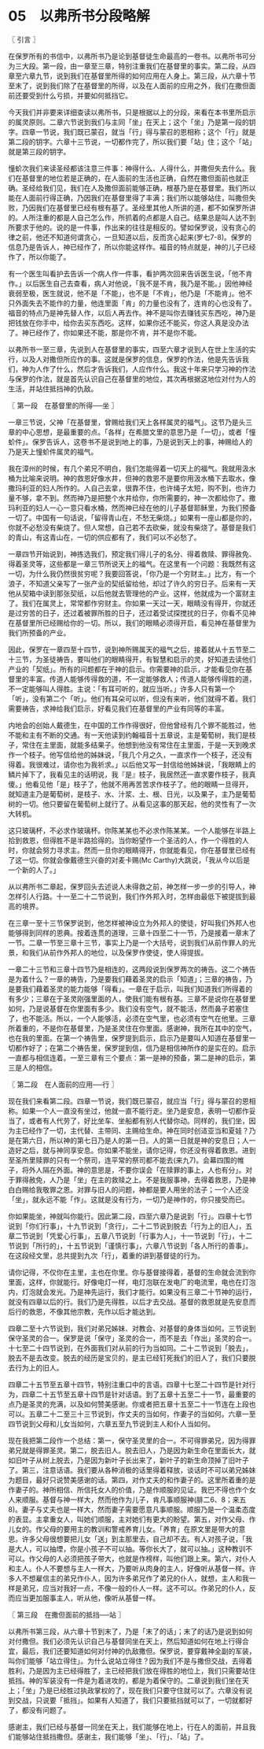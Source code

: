 # 05　以弗所书分段略解



〖 引言 〗

在保罗所有的书信中，以弗所书乃是论到基督徒生命最高的一卷书。以弗所书可分为三大段。第一段，由一章至三章，特别注重我们在基督里的事实。第二段，从四章至六章九节，说到我们在基督里所得的如何应用在人身上。第三段，从六章十节至末了，说到我们除了在基督里的所得，以及在人面前的应用之外，我们在撒但面前还要受到什么亏损，并要如何抵挡它。

今天我们并非要来详细查读以弗所书，只是根据以上的分段，来看在本书里所启示的属灵原则。二章六节说到我们与主同「坐」在天上；这个「坐」乃是第一段的钥字。四章一节说，我们既已蒙召，就当「行」得与蒙召的恩相称；这个「行」就是第二段的钥字。六章十三节说，一切都作完了，所以我们要「站」住；这个「站」就是第三段的钥字。

憧蚧次我们来读圣经都该注意三件事：神得什么、人得什么，并撒但失去什么。我们在基督里的地位若是正确的，在人面前的生活也正确，自然在撒但面前也就正确。圣经给我们见，我们在人及撒但面前能够正确，根基乃是在基督里。我们所以能在人面前行得正确，乃因我们在基督里得了丰满；我们所以能够站住，叫撒但失败，乃因我们在基督里已经有根有基了。圣经里其他人所讲的道，都不如保罗所讲的。人所注重的都是人自己怎么作，所抓着的点都是人自己。结果总是叫人达不到所要求于他的。说的是一件事，作出来的往往是相反的。譬如保罗说，没有贪心的律之前，他还不知道何谓贪心，一旦知道以后，反而贪心起来(罗七7-8)。保罗的信息乃是告诉人，神已经作了，所以你能这样作。福音的特点就是，神的儿子已经作了，所以你能了。

有一个医生叫看护去告诉一个病人作一件事，看护两次回来告诉医生说，「他不肯作。」以后医生自己去查看，病人对他说，「我不是不肯，我乃是不能。」因他神经衰弱至极，医生就说，他不是「不能」，也不是「不肯」，他乃是「不能肯」。他不只外面失去不能作的力量，他连里面「肯」的力量也没有了，连肯的心也没有了。福音的特点乃是神先替人作，以后人再去作。神不是叫你去赚钱买东西吃，神乃是把钱放在你手中，给你去买东西吃。这样，如果你还不能买，你这人真是没办法了。神已经作了，你如果还不能，那是你不肯，并不是你不能。

以弗所书一至三章，先说到人在基督里的事实，四至六章才说到人在世上生活的实行，以及人对撒但所应作的事。这就是保罗的信息，保罗的作法，他是先告诉我们，神为人作了什么，然后才告诉我们，人应作什么。我这十年来只学习神的作法与保罗的作法，就是首先认识自己在基督里的地位，其次再根据这地位对付为人的生活，并站住抵挡神的仇敌。



〖 第一段　在基督里的所得──坐 〗

一章三节说，父神「在基督里，曾赐给我们天上各样属灵的福气」。这节乃是头三章的中心思想，是最重要的点。「各样」在希腊文里的意思乃是「一切」，或者「憧蚧件」。保罗告诉人，这卷书不是说到地上的事，乃是说到天上的事，神赐给人的乃是天上憧蚧件属灵的福气。

我在漳州的时候，有几个弟兄不明白，我们怎能得着一切天上的福气。我就用汲水桶为比喻来说明。神的救恩好像水井，但神的救恩不是要你用汲水桶下去取水，像撒玛利亚的妇人所作的。人自己去拿，很靠不住，也许绳子太短，购不到，也许力量不够，拿不到。然而神乃是把整个水井给你，你所需要的，神一次都给你了。撒玛利亚的妇人一心一意只看水桶，然而神已经在他的儿子基督耶稣里，为我们预备一切了。中国有一句话说，「留得青山在，不愁无柴烧。」如果有一座山都是你的，你就不必愁没有柴烧了。但人常想，自己若不去砍柴，就没有柴烧了。基督是我们的青山，有这青山在，一切的供应都有了，我们可以不必愁了。

一章四节开始说到，神拣选我们，预定我们得儿子的名分、得着救赎、罪得赦免、得着圣灵等，这些都是一章三节所说天上的福气。在这里有一个问题：我既然有这一切，为什么我仍然很贫穷呢？我要回答说，「你乃是一个穷财主。」比方，有一个浪子，不知道父亲写了一张产业的契纸留给他，却过了许久的穷日子。后来有一天他从契箱中读到那张契纸，以后他就去管理他的产业。这样，他就成为一个富财主了。我们在属灵上，常常都作穷财主。你如果一天过一天，眼睛没有得开，你就还是过穷苦的日子，还过着被罪所胜的日子，还过着受试探搅扰的日子，你看不见神在基督里所已经赐给你的一切。所以，我们的眼睛必须得开启，看见神在基督里为我们所预备的产业。

因此，保罗在一章四至十四节，说到神所赐属天的福气之后，接着就从十五节至二十三节，为圣徒祷告，要叫他们的眼睛得开，有智慧和启示的灵，好知道去读他们产业的「契纸」。所有的问题都在于神的启示。你需要神的启示，才能看见你在基督里的丰富。传道人能够传得救的道，不一定能够救人；传道人能够传得胜的道，不一定能够叫人得胜。主说：「有耳可听的，就应当听。」许多人只有第一个「听」，没有第二个「听」。他们有耳朵可以听，但没有来听，他们就得不着。我们需要祷告，求神给我们启示，好看见我们在基督里的产业有同等的丰富。

内地会的创始人戴德生，在中国的工作作得很好，但他曾经有几个罪不能胜过，他不能和主有不断的交通。有一天他读到约翰福音十五章说，主是葡萄树，我们是枝子，常住在主里面，就能多结果子。他想到他没有常住在主里面，于是一天到晚求作一个枝子。他写信给他的姊妹说，「我几个月之久，一直求作一个枝子，还没有得着。我很难过，请你也为我祈求。」以后他又写一封信给他姊妹说，「我眼睛上的鳞片掉下了，我看见主的话明说，我『是』枝子，我居然还一直求要作枝子，我真傻。」他看见他「是」枝子了，他就不用再苦苦求作枝子了。他的眼睛一旦得开，就知道主乃是葡萄树，是枝子、水、汁浆、土、根、日光，以及果子，主乃是葡萄树的一切。他只要留在葡萄树上就行了。从看见这事的那天起，他的灵性有了一次大转机。

这只玻璃杯，不必求作玻璃杯。你陈某某也不必求作陈某某。一个人能够在半路上拾到救恩，但得胜不是半路拾得的。当你盼望作一个圣洁的人，作一个得胜的人时，你就会努力寻求主。然而一旦你的眼睛得开，你就能看见，你在基督里已经有了这一切。你就会像戴德生兴奋的对麦卡赐(Mc Carthy)大跳说，「我从今以后是一个新的人了。」

从以弗所书二章起，保罗回头去述说人未得救之前，神怎样一步一步的引导人，神怎样引人行路。十一至二十二节说到，我们作外邦入时，怎样由最低下被提拔到最高的境界。

在三章一至十三节保罗说到，他怎样被神设立为外邦人的使徒，好叫我们外邦人也能够得到同样的恩典。按着连贯的道理，三章十四至二十一节，乃是接着一章末了一节。二章一节至三章十三节，事实上乃是一个大括号，说到我们从前作罪人的光景，和我们从前作外邦人的地位，以及保罗作使徒，使人得提拔。

一章二十三节和三章十四节乃是相连的，这两段说到保罗两次的祷告。这二个祷告是为着什么？一章的祷告，乃是要我们藉着圣灵的启示「知道」；三章的祷告，乃是要我们藉着圣灵的能力能够「得看」。一章在于启示，叫我们知道我们所得着的有多少；三章在于圣灵刚强里面的人，使我们能有根有基。三章不是说你在基督里如何，乃是说基督在你里面有多少。我们没有空气，就不能活，然而鼻子若塞住了，也不能活。所以，一个人能够活，必须在空气里，也必须有空气在他里。三章所着重的，不是你在基督里，乃是圣灵住在你里面。感谢神，我所在其中的空气，也在我的里面。在第一个祷告里，保罗提到启示，启示乃是要叫人知道在基督里一切都作好了；在第二个祷告里，保罗提到信，信乃是相信神所作的是实在的。启示一直都与相信连着。一至三章有三个要点：第一是神的预备，第二是神的启示，第三是人的相信。



〖 第二段　在人面前的应用──行 〗

现在我们来看第二段。四章一节说，我们既已蒙召，就应当「行」得与蒙召的恩相称。如果一个人一直没有坐过，他就一直不能行走。坐乃是安息，表明一切都作妥当了，或者有人代劳了，好比坐车、坐船都有别人代替你动。同样的，我们坐，因为主已经作了一切，主代替、主带同、主赐给生命。神在同时创迼亚当和夏娃？乃是在第六日，所以神的第七日乃是人的第一日。人的第一日就是神的安息日；人一造好之后，就与神同享安息。你如果不能坐，请你记得，你还没有得着救恩。进到至圣所里赎罪的只有一个祭司，连平常的祭司都不能去(来九7)。会幕四围的帷子，将外人隔在外面。神的意思是，不要你误会「在赎罪的事上，人也有分」。对于罪得赦免，人乃是「坐」在主的救赎之上。不是我服事神，去得着救恩，乃是神白白赐给我敬罪之恩。对罪与旧人的问题，神都是要人用坐的法子；一个人还没「坐」，就永远不能「作」。这就是没有行为，一切乃是神作的，你只接受而已。

你如果能坐，神就叫你能行。因此第二段，四至六章乃是说到「行」。四章十七节说到「你们行事」，十九节说到「贪行」，二十二节说到脱去「行为上的旧人」，五章二节说到「凭爱心行事」，五章八节说到「行事为人」，十一节说到「行」，十二节说到「所行的」，十五节说到「谨慎行事」，六章八节说到「各人所行的善事」。在这段经文里，总共提到九次「行」，着重的讲到基督徒的行为。

请你记得，不仅你在主里，主也在你里。你与基督接得着，基督的生命就会流到你里面，这样，你就能行。好像电灯一样，电灯泡联在发电厂的电流里，电也在灯泡内，灯泡就会发光。乃是神先运行，我们才能行。如果没有三章二十节神的运行，就没有四章以后的行。我们乃是先得胜，以后才去交战。基督的救恩就是先安息而后行的救恩，不像其他宗教，先作以后才能达到。

四章二至十六节说到，我们对弟兄姊妹、对教会、对基督的身体当如何。三节说到保守圣灵的合一。保罗是说「保守」圣灵的合一，而不是去「作出」圣灵的合一。十七至二十四节说到，在外面我们对从前的行为当如同。二十二节说到「脱去」，脱去不是去改变。脱去的经历是宝贝的，是主已经钉死我们的旧人了，我们只要脱去行为上的旧人。

四章二十五节至五章十四节，特别注重口中的言语。四章十七至二十四节是针对行为，四章二十五节至五章十四节是针对话语。到了五章十五至二十一节，最重要的点乃是圣灵的充满，以及如何赞美感谢。你或者把五章十五至二十一节连在上段也可以。五章二十二至三十三节说到，作丈夫的当如何，作妻子的当如何。六章一至四节说到父母和儿女当如何，六章五至九节说到主人和仆人当如何。

现在我把第二段作一个总结：第一，保守圣灵里的合一。不可得罪弟兄，因为得罪弟兄就是得罪圣灵。第二，脱去旧人。脱去旧人，乃是因为新生命在里面长大，就如旧叶子从树上脱去，乃是因为新叶子长出来了，新叶子的新生命顶掉了旧叶子了。第三，注意话语。我们要从各种消极的话里得着释放，谈话时不可以弟兄姊妹为题目，最好只说赞美感谢的话。第四，对作丈夫的和作妻子的。这里所着重的是作妻子的。神所相信、所信托女人的价值，乃是作顺服的见证。我巴不得也作个女人来顺服。基督与神一样大，然而他作为儿子，肯凡事顺服神(腓二6、8；来五8)。妻子与丈夫也是一样大，然而妻子需要愿意凡事顺服。顺服乃是一个温柔态度的表显。主拿重女人，叫她们顺服，主对她们有更大的盼望。第五，对作父母、作儿女的。作父母的要用主的教训和警戒养育儿女。「养育」在原文里是带大的意思。许多父母很想要把儿女「送」到主那里去，自己却不去。有人对孩子说，「我是大人，可以抽堙，你是小孩子不可以抽。等你长大了，就可以抽。」这种教训不可以。作父母的人必须把孩子带大，也就是作榜样，叫他们跟上来。第六，对仆人和主人。仆人不要想与主人一样大，乃要听从肉身的主人，好像听从基督一样。许多人不想雇信主的弟兄作仆人，因为许多弟兄作了弟兄的仆人，就想，主人和我一样是弟兄，应当对我好一点，不像一般的仆人一样。这不可以。作弟兄的仆人，反而应当更加服事主人，听从他，像听从基督一样。



〖 第三段　在撒但面前的抵挡──站 〗

以弗所书第三段，从六章十节到末了，乃是「末了的话」；末了的话乃是说到如何对付撒但。我们必须先认识自己与基督同坐在天上，然后知道如何在地上行得合宜，最后，我们还要知道如何对付神的仇敌撒但。保罗说，要穿戴神全副的军装，叫你们能够「站立得住」。为什么说站立得住？因为我们不是与撒但交战，去得着胜利，乃是因为主已经得胜了，主已经把我们放在得胜的地位上，我们只需要站住抵挡。神的军装没有一件是为着进攻的，都是为着保守的。二章说到我们坐在天上；「坐」乃是已经胜过执政掌权的了，现在我们只要守住就可以了。六章没有说到交战，只说要「抵挡」。如果有人知道了，我们只要抵挡就可以了，一切就都好了，都没有问题了。

感谢主，我们已经与基督一同坐在天上，我们能够在地上，行在人的面前，并且我们能够站住抵挡撒但。感谢主，我们能够「坐」、「行」、「站」了。

